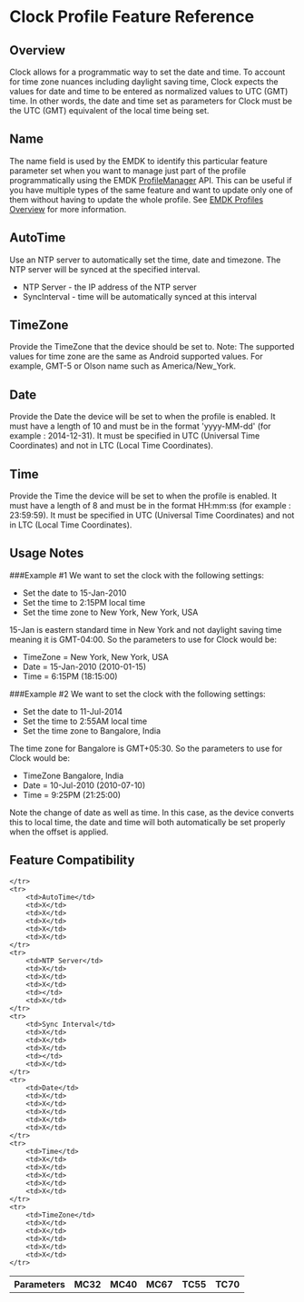 # Clock Profile Feature Reference

## Overview

Clock allows for a programmatic way to set the date and time. To account for time zone nuances including daylight saving time, Clock expects the values for date and time to be entered as normalized values to UTC (GMT) time. In other words, the date and time set as parameters for Clock must be the UTC (GMT) equivalent of the local time being set.

## Name
The name field is used by the EMDK to identify this particular feature parameter set when you want to manage just part of the profile programmatically using the EMDK [ProfileManager](../api/ProfileManager) API. This can be useful if you have multiple types of the same feature and want to update only one of them without having to update the whole profile. See [EMDK Profiles Overview](../guide/profiles/usingwizard) for more information.

## AutoTime
Use an NTP server to automatically set the time, date and timezone. The NTP server will be synced at the specified interval.

* NTP Server - the IP address of the NTP server
* SyncInterval - time will be automatically synced at this interval

## TimeZone 
Provide the TimeZone that the device should be set to. Note: The supported values for time zone are the same as Android supported values. For example, GMT-5 or Olson name such as America/New_York.

## Date 
Provide the Date the device will be set to when the profile is enabled. It must have a length of 10 and must be in the format 'yyyy-MM-dd' (for example : 2014-12-31). It must be specified in UTC (Universal Time Coordinates) and not in LTC (Local Time Coordinates).

## Time
Provide the Time the device will be set to when the profile is enabled. It must have a length of 8 and must be in the format HH:mm:ss (for example : 23:59:59). It must be specified in UTC (Universal Time Coordinates) and not in LTC (Local Time Coordinates).

## Usage Notes

###Example #1
We want to set the clock with the following settings:

* Set the date to 15-Jan-2010
* Set the time to 2:15PM local time
* Set the time zone to New York, New York, USA

15-Jan is eastern standard time in New York and not daylight saving time meaning it is GMT-04:00. So the parameters to use for Clock would be:

* TimeZone = New York, New York, USA
* Date = 15-Jan-2010 (2010-01-15)
* Time = 6:15PM (18:15:00)

###Example #2
We want to set the clock with the following settings:

* Set the date to 11-Jul-2014
* Set the time to 2:55AM local time
* Set the time zone to Bangalore, India

The time zone for Bangalore is GMT+05:30. So the parameters to use for Clock would be:

* TimeZone Bangalore, India
* Date = 10-Jul-2010 (2010-07-10)
* Time = 9:25PM (21:25:00)

Note the change of date as well as time. In this case, as the device converts this to local time, the date and time will both automatically be set properly when the offset is applied.

## Feature Compatibility
<table>
	<tr>
		<th>Parameters</th>
		<th>MC32</th>
		<th>MC40</th>
		<th>MC67</th>
		<th>TC55</th>
		<th>TC70</th>

	</tr>
	<tr>
		<td>AutoTime</td>
		<td>X</td>
		<td>X</td>
		<td>X</td>
		<td>X</td>
		<td>X</td>
	</tr>
	<tr>
		<td>NTP Server</td>
		<td>X</td>
		<td>X</td>
		<td>X</td>
		<td></td>
		<td>X</td>
	</tr>
	<tr>
		<td>Sync Interval</td>
		<td>X</td>
		<td>X</td>
		<td>X</td>
		<td></td>
		<td>X</td>
	</tr>
	<tr>
		<td>Date</td>
		<td>X</td>
		<td>X</td>
		<td>X</td>
		<td>X</td>
		<td>X</td>
	</tr>
	<tr>
		<td>Time</td>
		<td>X</td>
		<td>X</td>
		<td>X</td>
		<td>X</td>
		<td>X</td>
	</tr>
	<tr>
		<td>TimeZone</td>
		<td>X</td>
		<td>X</td>
		<td>X</td>
		<td>X</td>
		<td>X</td>
	</tr>
</table>
